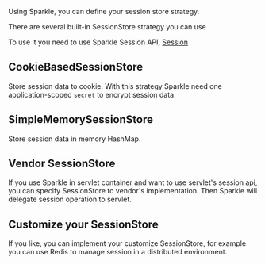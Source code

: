 Using Sparkle, you can define your session store strategy. 

There are several built-in SessionStore strategy you can use 

To use it you need to use Sparkle Session API, [Session](Session)

## CookieBasedSessionStore

Store session data to cookie. With this strategy Sparkle need one application-scoped `secret` to encrypt session data.

## SimpleMemorySessionStore

Store session data in memory HashMap.

## Vendor SessionStore

If you use Sparkle in servlet container and want to use servlet's session api, you can specify SessionStore to vendor's implementation.
Then Sparkle will delegate session operation to servlet. 


## Customize your SessionStore

If you like, you can implement your customize SessionStore, for example you can use Redis to manage session in a distributed environment.


